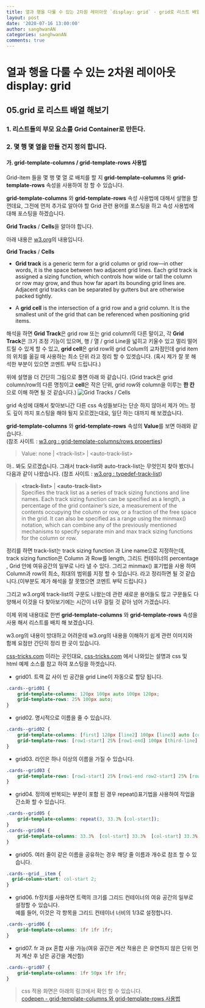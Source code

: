 ```yaml
---
title: 열과 행을 다룰 수 있는 2차원 레이아웃 `display: grid` - grid로 리스트 배열 해보기
layout: post
date: '2020-07-16 13:00:00'
author: sanghwanAN
categories: sanghwanAN
comments: true
---
```


# 열과 행을 다룰 수 있는 2차원 레이아웃 display: grid
## 05.grid 로 리스트 배열 해보기
### 1. 리스트들의 부모 요소를 Grid Container로 만든다.
### 2. 몇 행 몇 열을 만들 건지 정의 합니다.

#### 가. grid-template-columns / grid-template-rows 사용법

Grid-item 들을 몇 행 몇 열 로 배치를 할 지 **grid-template-columns** 와 **grid-template-rows** 속성을 사용하여 정 할 수 있습니다.

**grid-template-columns** 와 **grid-template-rows** 속성 사용법에 대해서 설명을 할껀데요, 그전에 먼저 추가로 알아야 할 Grid 관련 용어를 포스팅을 하고 속성 사용법에 대해 포스팅을 하겠습니다.  

**Grid Tracks** / **Cells**을 알아야 합니다.  

아래 내용은  [w3.org](https://www.w3.org/TR/css-grid-1/#grid-track-concept)의 내용입니다.

**Grid Tracks** / **Cells** 
* **Grid track** is a generic term for a grid column or grid row—in other words, it is the space between two adjacent grid lines. Each grid track is assigned a sizing function, which controls how wide or tall the column or row may grow, and thus how far apart its bounding grid lines are. Adjacent grid tracks can be separated by gutters but are otherwise packed tightly.  

* A **grid cell** is the intersection of a grid row and a grid column. It is the smallest unit of the grid that can be referenced when positioning grid items.

해석을 하면 **Grid Track**은 grid row 또는 grid column의 다른 말이고,  각 **Grid Track**은 크기 조정 기능이 있으며, 행 / 열 / grid Line을 넓히고 키울수 있고 멀리 떨어트릴 수 있게 할 수 있고, **grid cell**은 grid row와 grid Colum의 교차점인데 grid item의 위치를 옮길 때 사용하는 최소 단위 라고 정리 할 수 있겟습니다. (혹시 제가 잘 못 해석한 부분이 있으면 코멘트 부탁 드립니다.)  

위에 설명을 더 간단히 그림으로 풀면 아래 와 같습니다.  (Grid track은  grid column/row의 다른 명칭이고 **cell**은 작은 단위, grid row와 column을 이루는 **한 칸**으로 이해 하면 될 것 같습니다.)
![Grid Tracks / Cells](https://webkit.org/wp-content/uploads/grid-concepts.svg) 


grid 속성에 대해서 찾아보니간 다른 css 속성들보다는 단순 하지 않아서 제가 어느 정도 깊이 까지 포스팅을 해야 될지 모르겠는대요, 일단 하는 대까지 해 보겠습니다.

**grid-template-columns** 와 **grid-template-rows** 속성의 **Value**를 보면 아래와 같습니다.  
(참조 사이트 :  [w3.org : grid-template-columns/rows properties](https://www.w3.org/TR/css-grid-1/#track-sizing))  

 >Value:	none | &lt;track-list&gt; | &lt;auto-track-list&gt;  
 
아.. 봐도 모르겠습니다. 그래서 track-list와 auto-track-list는 무엇인지 찾아 봤더니 다음과 같이 나왔습니다.
(참조 사이트 :  [w3.org : typedef-track-list](https://www.w3.org/TR/css-grid-1/#typedef-track-list))

> **&lt;track-list&gt;** | **&lt;auto-track-list&gt;**  
Specifies the track list as a series of track sizing functions and line names. Each track sizing function can be specified as a length, a percentage of the grid container’s size, a measurement of the contents occupying the column or row, or a fraction of the free space in the grid. It can also be specified as a range using the minmax() notation, which can combine any of the previously mentioned mechanisms to specify separate min and max track sizing functions for the column or row.

정리를 하면 track-list는 track sizing function 과 Line name으로 지정하는데, track sizing function은 Column 과 Row를 length, 그리드 컨테이너의 percentage , Grid 안에 여유공간의 일부로 나타 낼 수 있다. 그리고 
minmax() 표기법을 사용 하여 Column과 row의 최소, 최대의 범위를 지정 할 수 있습니다. 라고 정리하면 될 것 같습니다.(이부분도 제가 해석을 잘 못했으면 코멘트 부탁 드립니다.)  


그리고 w3.org에 track-list의 구문도 나왔는데  관련 새로운 용어들도 많고 구문들도 다양해서 이것을 다 찾아보기에는 시간이 너무 걸릴 것 같아 넘어 가겠습니다.  

 이제 위에 내용대로 한번 **grid-template-columns** 와 **grid-template-rows** 속성을 사용 해서 리스트를 배치 해 보겠습니다.

w3.org의 내용이 방대하고 어려운데 w3.org의 내용을 이해하기 쉽게 관련 이미지와 함께 요점만 간단히 정리 한 곳이 있습니다.

[css-tricks.com](https://css-tricks.com/snippets/css/complete-guide-grid/#grid-table-of-contents) 이라는 곳인대요,
[css-tricks.com](https://css-tricks.com/snippets/css/complete-guide-grid/#grid-table-of-contents) 에서 나와있는 설명과 css 및 html 예제 소스를 참고 하여 포스팅을 하겟습니다.  

* grid01. 트랙 값 사이 빈 공간을 grid Line이 자동으로 할당 됩니다.  

```css
.cards--grid01 {
    grid-template-columns: 120px 100px auto 100px 120px;
    grid-template-rows: 25% 100px auto;
}
```

* grid02. 명시적으로 이름을 줄 수 있습니다.  
```css
.cards--grid02 {
    grid-template-columns: [first] 120px [line2] 100px [line3] auto [col4-start] 100px [five] 120px [end];
    grid-template-rows: [row1-start] 25% [row1-end] 100px [third-line] auto [last-line];
}
```

* grid03. 라인은 하나 이상의 이름을 가질 수 있습니다.    
```css
.cards--grid03 {
    grid-template-rows: [row1-start] 25% [row1-end row2-start] 25% [row2-end];
}
```

* grid04. 정의에 반복되는 부분이 포함 된 경우 repeat()표기법을 사용하여 작업을 간소화 할 수 있습니다.  
```css
.cards--grid05 {   
    grid-template-columns: repeat(3, 33.3% [col-start]);
}
.cards--grid04 {
    grid-template-columns: 33.3%  [col-start] 33.3%  [col-start] 33.3%  [col-start];
}
```
* grid05. 여러 줄이 같은 이름을 공유하는 경우 해당 줄 이름과 개수로 참조 할 수 있습니다. 
```css
.cards--grid__item {
  grid-column-start: col-start 2;
}
```

* grid06. fr장치를 사용하면 트랙의 크기를 그리드 컨테이너의 여유 공간의 일부로 설정할 수 있습니다. <br/>예를 들어, 이것은 각 항목을 그리드 컨테이너 너비의 1/3로 설정합니다.  
```css
.cards--grid06 {
    grid-template-columns: 1fr 1fr 1fr;
}
```

* grid07. fr 과 px 혼합 사용 가능(여유 공간은 계산 적용은 은 유연하지 않은 단위 먼저 계산 후 남은 공간을 계산함) 
```css
.cards--grid07 {
    grid-template-columns: 1fr 50px 1fr 1fr;
}
```

>css 적용 화면은 아래의 링크에서 확인 할 수 있습니다.  
[codepen - grid-template-columns 와 grid-template-rows 사용법](https://codepen.io/sanghwanAN/pen/mdVwxLK) 
